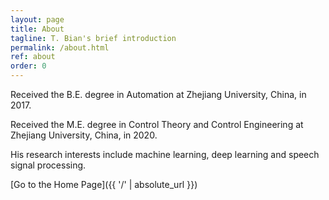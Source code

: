 ```yaml
---
layout: page
title: About
tagline: T. Bian's brief introduction
permalink: /about.html
ref: about
order: 0
---
```


Received the B.E. degree in Automation at Zhejiang University, China, in 2017.

Received the M.E. degree in Control Theory and Control Engineering at Zhejiang University, China, in 2020.

His research interests include machine learning, deep learning and speech signal processing.


[Go to the Home Page]({{ '/' | absolute_url }})
